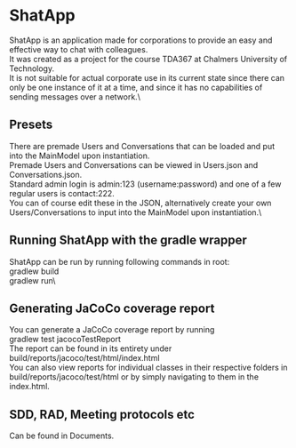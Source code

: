 ﻿# ShatApp
ShatApp is an application made for corporations to provide an easy and effective way to chat with colleagues.\
It was created as a project for the course TDA367 at Chalmers University of Technology. \
It is not suitable for actual corporate use in its current state since there can only be one instance of it at a time, and since it has no capabilities of sending messages over a network.\
 ## Presets
There are premade Users and Conversations that can be loaded and put into the MainModel upon instantiation.\
Premade Users and Conversations can be viewed in Users.json and Conversations.json.\
Standard admin login is admin:123 (username:password) and one of a few regular users is contact:222.\
You can of course edit these in the JSON, alternatively create your own Users/Conversations to input into the MainModel upon instantiation.\
## Running ShatApp with the gradle wrapper
ShatApp can be run by running following commands in root: \
gradlew build\
gradlew run\
## Generating JaCoCo coverage report
You can generate a JaCoCo coverage report by running\
gradlew test jacocoTestReport\
The report can be found in its entirety under build/reports/jacoco/test/html/index.html \
You can also view reports for individual classes in their respective folders in build/reports/jacoco/test/html or by simply navigating to them in the index.html.
## SDD, RAD, Meeting protocols etc
Can be found in Documents.
